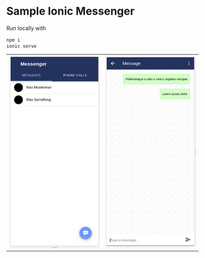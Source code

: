# Sample Ionic Messenger

Run locally with

```
npm i
ionic serve
```

<table>
  <tr>
    <td> 
      <img width="350px" src="https://raw.githubusercontent.com/rgherta/Messenger/master/screenshots/m2.png" alt="contacts screen" title="Main screen" />
    </td>
    <td> 
      <img width="350px" src="https://raw.githubusercontent.com/rgherta/Messenger/master/screenshots/m1.png" alt="message screen" title="Chat screen" />
    </td>
  </tr>
</table>


